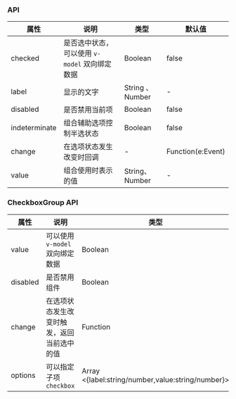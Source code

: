 ### API
| 属性            | 说明                           | 类型              | 默认值               |
|---------------|------------------------------|-----------------|-------------------|
| checked       | 是否选中状态，可以使用 `v-model` 双向绑定数据 | Boolean         | false             |
| label         | 显示的文字                        | String 、 Number | -                 |
| disabled      | 是否禁用当前项                      | Boolean         | false             |
| indeterminate | 组合辅助选项控制半选状态                 | Boolean         | false             |
| change        | 在选项状态发生改变时回调                 | -               | Function(e:Event) |
| value         | 组合使用时表示的值                    | String、Number   | -                 |
### CheckboxGroup API
| 属性       | 说明                    | 类型                                                | 默认值     |
|----------|-----------------------|---------------------------------------------------|---------|
| value    | 可以使用 `v-model` 双向绑定数据 | Boolean                                           | false   |
| disabled | 是否禁用组件                | Boolean                                           | false   |
| change   | 在选项状态发生改变时触发，返回当前选中的值 | Function                                          | [value] |
| options  | 可以指定子项 `checkbox`     | Array <{label:string/number,value:string/number}> | -       |